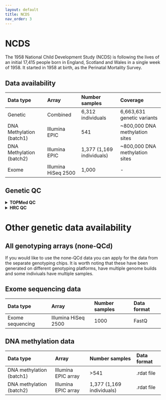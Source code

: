 ```yaml
---
layout: default
title: NCDS
nav_order: 3
---
```


# **NCDS**

The 1958 National Child Development Study (NCDS) is following the lives of an initial 17,415 people born in England, Scotland and Wales in a single week of 1958. It started in 1958 at birth, as the Perinatal Mortality Survey.

## Data availability 

| Data type       | Array       |Number samples | Coverage |
| :----            |    :----   |    :----     | :----    |  
| Genetic         | Combined  | 6,312 individuals       |     6,663,631 genetic variants             |
| DNA Methylation (batch1) | Illumina EPIC  |    541   |        ~800,000 DNA methylation sites        |
| DNA Methylation (batch2) | Illumina EPIC  |     1,377 (1,169 individuals)     |        ~800,000 DNA methylation sites        |
| Exome |  Illumina HiSeq 2500 |    1,000       |          -      |

## Genetic QC

<details>
  <summary> <b>TOPMed QC</b>  </summary>
  
Genotyping for 13,738 samples (6,431 unique individuals) was performed across seven different genotyping arrays (see Genotyping arrays). Quality control was completed using PLINK1.9, PLINK2.0, R v3.3.2 and RStudio v4.1.2. Each dataset was updated to GRCh37 build for consistency using the LiftOver software tool. For each chip individuals were excluded if they had (i) they had > 2% missing data (ii) their genotype predicted sex using X chromosome homozygosity was discordant with their reported sex (excluding females with an F value > 0.2 and males with an F value < 0.8) (iii) they had excess heterozygosity [>3 standard deviation (SD) from the mean] and (iv) they were related to another individual in the sample (–genome threshold 0.1875), removing samples with the most missing data. Prior to imputation SNPs with high levels of missing data (>3%), Hardy-Weinberg equilibrium P < 1x10-6 or minor allele frequency <1% were excluded. The genetic data were then recoded as vcf files before uploading to the TOPMed which uses Eagle2 to phase haplotypes, and Minimac4 (https://genome.sph.umich.edu/wiki/Minimac4) with the TOPMed reference panel.

Imputed genotypes were then filtered with PLINK2.0alpha, excluding SNPs with an R2 INFO score < 0.8 and recoded as binary PLINK format. Proceeding with PLINK1.9, samples with >2% missing values, and SNPs with >2 alleles, >3% missing values, Hardy-Weinberg equilibrium P < 1e-6 or a minor allele frequency of <1% were excluded. We combined data from five of the seven chips (Illumina 1.2M, Illumina Human 660-Quad, Infinium HumanHap 550K v1.1, Infinium HumanHap 550K v3 and Affymetrix v6) which had, high and similar imputation quality (based on number of SNPs after QC). The Illumina 15k Custom Chip and Affymetrix 500k were not included in the combined dataset since they produced lower quality results, yielding less high-quality imputed SNPs than the other arrays. It is worth noting all samples, bar five, were covered by the other arrays and the combined dataset consisted of 6471 individuals and 7,545,768 SNPs. We have included a column within the basic demographics file indicating which samples are included from which chip in the final combined dataset.
  
Further QC was conducted on the combined dataset where individuals were excluded if they had (i) they had > 2% missing (8 individuals excluded) and (ii) they were related to another individual in the sample (king-cutoff 0.0884) (23 excluded), where one individual from each pair of related samples was excluded based on the King greedy related algorithm. SNPs with high levels of missing data (>3%) (49,195 variants excluded) and a Hardy-Weinberg equilibrium P < 1e-6 were excluded (17 variants excluded). 

We identified European samples using the GenoPred pipeline, which involves (i) merging the MCS genotypes with data from 1000 genomes Phase 3, (ii) linkage disequilibrium pruning the overlapping single nucleotide polymorphisms (SNPs) such that no pair of SNPs within 1000 bp had r2 > 0.20 and (iii) using an elastic net model to establish which of the super populations the samples fall into (Africans [AFR], Admixed Americans [AMR], East Asians [EAS], Europeans [EUR] and South Asians [SAS]). We have not excluded non-European samples but have included a column in the basic demographics file which indicates this, which researchers can use to limit their samples to Europeans (N=6,382). Although each sample gets assigned to a superpopulation, there are some ancestral outliers within these groups (e.g. >4SD from mean in the PCs [N = excluded]), which researchers may want to remove (a flag it provided in the basic demographics file). The final dataset consists of 6,382 samples and 7,496,556 genetic variants (genome build: hg38). The data are provided in plink binary format.

</details>

<details>
  <summary> <b>HRC QC</b>  </summary>

Genotyping for 13,738 samples (6,431 unique individuals) was performed across seven different genotyping arrays (see [Genotyping arrays](https://github.com/CLS-Genetics/CLS-Genetics.github.io/blob/main/docs/NCDS.md#genotyping-arrays)). Quality control was completed using PLINK1.9, PLINK2.0, R v3.3.2 and RStudio v4.1.2. Each dataset was updated to GRCh37 build for consistency, using up-to-date strand files and a series of commands collated in the script Update Build (Robertson, 2012) or using the LiftOver software tool. For each chip individuals were excluded if they had (i) they had > 2% missing data (ii) their genotype predicted sex using X chromosome homozygosity was discordant with their reported sex (excluding females with an F value > 0.2 and males with an F value < 0.8) (iii) they had excess heterozygosity [>3 standard deviation (SD) from the mean] and (iv) they were related to another individual in the sample (--genome threshold 0.1875), removing samples with the most missing data. Prior to imputation SNPs with high levels of missing data (>3%), Hardy-Weinberg equilibrium P < 1x10-6 or minor allele frequency <1% were excluded. The genetic data were then recoded as vcf files before uploading to the Michigan Imputation Server which uses Eagle2 to phase haplotypes, and Minimac4 (https://genome.sph.umich.edu/wiki/Minimac4) with the HRC r1.1 reference panel.

<br>

Imputed genotypes were then filtered with PLINK2.0alpha, excluding SNPs with an R2 INFO score < 0.8 and recoded as binary PLINK format. Proceeding with PLINK1.9, samples with >2% missing values, and SNPs with >2 alleles, >3% missing values, Hardy-Weinberg equilibrium P < 1e-6 or a minor allele frequency of <1% were excluded. We combined data from five of the seven chips (Illumina 1.2M, Illumina Human 660-Quad, Infinium HumanHap 550K v1.1, Infinium HumanHap 550K v3 and Affymetrix v6) which had, high and similar imputation quality (based on number of SNPs after QC). The Illumina 15k Custom Chip and Affymetrix 500k were not included in the combined dataset since they produced lower quality results, yielding less high-quality imputed SNPs than the other arrays. It is worth noting all samples, bar five, were covered by the other arrays and the combined dataset consisted of 6420 individuals and 6,722,830 SNPs. We have included a column within the basic demographics file indicating which samples are included from which chip in the final combined dataset.

<br>

Further QC was conducted on the combined dataset where individuals were excluded if they had (i) they had > 2% missing (9 individuals excluded) and (ii) they were related to another individual in the sample (king-cutoff 0.0884) (16 excluded), where one individual from each pair of related samples was excluded based on the King greedy related algorithm. SNPs with high levels of missing data (>3%) (56,268 variants excluded) and a Hardy-Weinberg equilibrium P < 1e-6 were excluded. Samples were further excluded if they were classed as non-European, determined by merging the NCDS combined genotypes with data from 1000 genomes Phase 3), linkage disequilibrium pruning the overlapping single nucleotide polymorphisms (SNPs) such that no pair of SNPs within 50 bp had r2 > 0.20 and visually inspecting the first two genetic principal components along with the known ethnicities of the 1000 genomes sample to define European samples (N=83 excluded). The final quality controlled imputed set of genotypes contained 6312 samples and 6,663,631 variants (genome build: GRCh37/ hg19).

<br>

**When using this dataset please cite**:
[Bridges, E. C., Rayner, N. W., Mountford, H. S., Bates, T. C., & Luciano, M. (2023). Longitudinal Reading Measures and Genome Imputation in the National Child Development Study: Prospects for Future Reading Research. Twin Research and Human Genetics, 1-11](https://www.cambridge.org/core/journals/twin-research-and-human-genetics/article/longitudinal-reading-measures-and-genome-imputation-in-the-national-child-development-study-prospects-for-future-reading-research/FAD4EFD7CE42759BAB7A5491935B18FC).

<br>

The imputed data were QC'd and combined by CLS. QC and imputation of the Illumina Human 660-Quad was completed by CLS. 

<br>

## Genotyping arrays used in the QC'd data set 

<br>

Here is information on the individual genotyping chips used in the combined dataset. Breakdown of number of participants sampled on each array in the NCDS after removal of exclusions and duplications, and number of SNPs sequenced in each dataset [(Bridges et al., 2023)](https://www.cambridge.org/core/journals/twin-research-and-human-genetics/article/longitudinal-reading-measures-and-genome-imputation-in-the-national-child-development-study-prospects-for-future-reading-research/FAD4EFD7CE42759BAB7A5491935B18FC).

<br>

| Data type       | Array       |Number samples | N SNPs |
| :---            |    :---   |    :---      |    :---  |  
| Genetic         | Illumina 1.2M  | 2908        |     1157986              |
| Genetic         | Illumina 15k Custom Chip   | 1475        |    9803               |
| Genetic         | Illumina Human 660-Quad   | 871         |         582892          |
| Genetic         | Infinium HumanHap 550K v1.1   | 1436         |         555174          | 
| Genetic         |Infinium HumanHap 550K v3   | 2592         |       561303            |
| Genetic         |Affymetrix 500k  |1477      |      490032             | 
| Genetic         |Affymetrix v6 | 2979         |    934967               |

</details>

# Other genetic data availability

## All genotyping arrays (none-QCd)

If you would like to use the none-QCd data you can apply for the data from the separate genotyping chips. It is worth noting that these have been generated on different genotyping platforms, have multiple genome builds and some indiviuals have multiple samples.

## Exome sequencing data

| Data type       | Array       |Number samples | Data format |
| :---            |    :---   |    :---      |    :---  |  
| Exome sequencing    | Illumina HiSeq 2500 | 1000       |     FastQ             |

## DNA methylation data 

| Data type       | Array       |Number samples | Data format |
| :---            |    :---   |    :---      |    :---  |  
| DNA methylation (batch1)     | Illumina EPIC array | >541  |     .rdat file             |
| DNA methylation (batch2)    | Illumina EPIC array | 1,377 (1,169 individuals)    |     .rdat file             |

